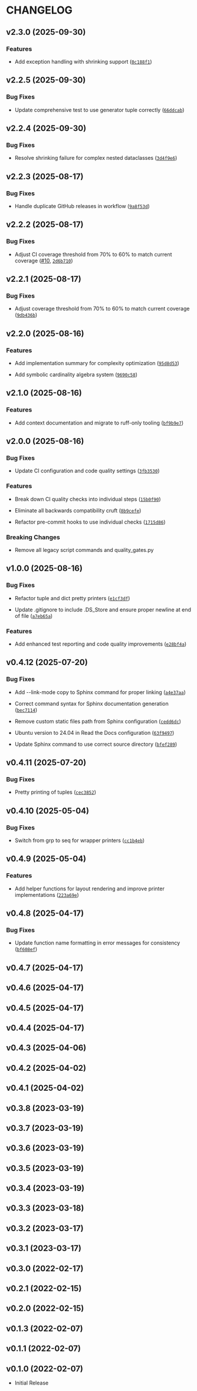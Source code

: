 # CHANGELOG

<!-- version list -->

## v2.3.0 (2025-09-30)

### Features

- Add exception handling with shrinking support
  ([`0c188f1`](https://github.com/soren-n/minigun-py/commit/0c188f137aad97c6f2339bd83921ca55f78f2596))


## v2.2.5 (2025-09-30)

### Bug Fixes

- Update comprehensive test to use generator tuple correctly
  ([`66ddcab`](https://github.com/soren-n/minigun-py/commit/66ddcabd7a602eaf939301463582848bbcd17e0d))


## v2.2.4 (2025-09-30)

### Bug Fixes

- Resolve shrinking failure for complex nested dataclasses
  ([`3d4f9e6`](https://github.com/soren-n/minigun-py/commit/3d4f9e6c0b95edbebe45b671f6a187a60c2bb920))


## v2.2.3 (2025-08-17)

### Bug Fixes

- Handle duplicate GitHub releases in workflow
  ([`9a8f53d`](https://github.com/soren-n/minigun-py/commit/9a8f53d357c7448abe8dd246792d0476d39223c5))


## v2.2.2 (2025-08-17)

### Bug Fixes

- Adjust CI coverage threshold from 70% to 60% to match current coverage
  ([#10](https://github.com/soren-n/minigun-py/pull/10),
  [`2d6b710`](https://github.com/soren-n/minigun-py/commit/2d6b710ac70bcac1d4b373233075c2da5161af0d))


## v2.2.1 (2025-08-17)

### Bug Fixes

- Adjust coverage threshold from 70% to 60% to match current coverage
  ([`9db436b`](https://github.com/soren-n/minigun-py/commit/9db436bbda1e633f1883b86a722286f097485e2a))


## v2.2.0 (2025-08-16)

### Features

- Add implementation summary for complexity optimization
  ([`95d8d53`](https://github.com/soren-n/minigun-py/commit/95d8d538966480d2c94721b1e2533d34ee59b47c))

- Add symbolic cardinality algebra system
  ([`9690c58`](https://github.com/soren-n/minigun-py/commit/9690c58dcef23dfc88df769954e977b0a995055b))


## v2.1.0 (2025-08-16)

### Features

- Add context documentation and migrate to ruff-only tooling
  ([`bf9b9e7`](https://github.com/soren-n/minigun-py/commit/bf9b9e72077337fa0058e5d0b01d3af4a00b6708))


## v2.0.0 (2025-08-16)

### Bug Fixes

- Update CI configuration and code quality settings
  ([`3fb3530`](https://github.com/soren-n/minigun-py/commit/3fb35308b0c0c0dd43b87572fa7f5c496289e298))

### Features

- Break down CI quality checks into individual steps
  ([`15b0f90`](https://github.com/soren-n/minigun-py/commit/15b0f909a9046be90d1384e2f7f39587eb68203d))

- Eliminate all backwards compatibility cruft
  ([`8b9cefe`](https://github.com/soren-n/minigun-py/commit/8b9cefe2437f70e09d4a82a3859802d74b6073cc))

- Refactor pre-commit hooks to use individual checks
  ([`1715d86`](https://github.com/soren-n/minigun-py/commit/1715d86d4573c658b2cd1414a81d4a4541ed6cec))

### Breaking Changes

- Remove all legacy script commands and quality_gates.py


## v1.0.0 (2025-08-16)

### Bug Fixes

- Refactor tuple and dict pretty printers
  ([`e1cf3df`](https://github.com/soren-n/minigun-py/commit/e1cf3df9a0c0f6d83537226d1ca71739a88f25f4))

- Update .gitignore to include .DS_Store and ensure proper newline at end of file
  ([`a7eb65a`](https://github.com/soren-n/minigun-py/commit/a7eb65ac5b02506d666e1f2ef38e33421ba344b9))

### Features

- Add enhanced test reporting and code quality improvements
  ([`e28bf4a`](https://github.com/soren-n/minigun-py/commit/e28bf4a69de20146eaf9dfec7eaf090a7337d08c))


## v0.4.12 (2025-07-20)

### Bug Fixes

- Add --link-mode copy to Sphinx command for proper linking
  ([`a4e37aa`](https://github.com/soren-n/minigun-py/commit/a4e37aaaedfbe0cd0fbba34ace4e99d79b11b8df))

- Correct command syntax for Sphinx documentation generation
  ([`bec7114`](https://github.com/soren-n/minigun-py/commit/bec7114d236302d1db4fe4d5afcbcd95de01e95a))

- Remove custom static files path from Sphinx configuration
  ([`cedd6dc`](https://github.com/soren-n/minigun-py/commit/cedd6dc7b2302cbe65484b4ee993e028817e9af0))

- Ubuntu version to 24.04 in Read the Docs configuration
  ([`63f9497`](https://github.com/soren-n/minigun-py/commit/63f9497abea36f324a422d0ead10a52cb5e4cf6f))

- Update Sphinx command to use correct source directory
  ([`bfef289`](https://github.com/soren-n/minigun-py/commit/bfef289c88f64f205e375896299509ea434c601f))


## v0.4.11 (2025-07-20)

### Bug Fixes

- Pretty printing of tuples
  ([`cec3852`](https://github.com/soren-n/minigun-py/commit/cec38528b431a974293b21e48e3b4dde76845e8e))


## v0.4.10 (2025-05-04)

### Bug Fixes

- Switch from grp to seq for wrapper printers
  ([`cc1b4eb`](https://github.com/soren-n/minigun-py/commit/cc1b4ebfeb49284a02866bdae8f6c71774baaf95))


## v0.4.9 (2025-05-04)

### Features

- Add helper functions for layout rendering and improve printer implementations
  ([`223a69e`](https://github.com/soren-n/minigun-py/commit/223a69e77d213dbc3a2593a91bf73785dcb03cb6))


## v0.4.8 (2025-04-17)

### Bug Fixes

- Update function name formatting in error messages for consistency
  ([`bf608ef`](https://github.com/soren-n/minigun-py/commit/bf608ef16caf9273460ee3dd9225b82d8d557804))


## v0.4.7 (2025-04-17)


## v0.4.6 (2025-04-17)


## v0.4.5 (2025-04-17)


## v0.4.4 (2025-04-17)


## v0.4.3 (2025-04-06)


## v0.4.2 (2025-04-02)


## v0.4.1 (2025-04-02)


## v0.3.8 (2023-03-19)


## v0.3.7 (2023-03-19)


## v0.3.6 (2023-03-19)


## v0.3.5 (2023-03-19)


## v0.3.4 (2023-03-19)


## v0.3.3 (2023-03-18)


## v0.3.2 (2023-03-17)


## v0.3.1 (2023-03-17)


## v0.3.0 (2022-02-17)


## v0.2.1 (2022-02-15)


## v0.2.0 (2022-02-15)


## v0.1.3 (2022-02-07)


## v0.1.1 (2022-02-07)


## v0.1.0 (2022-02-07)

- Initial Release
